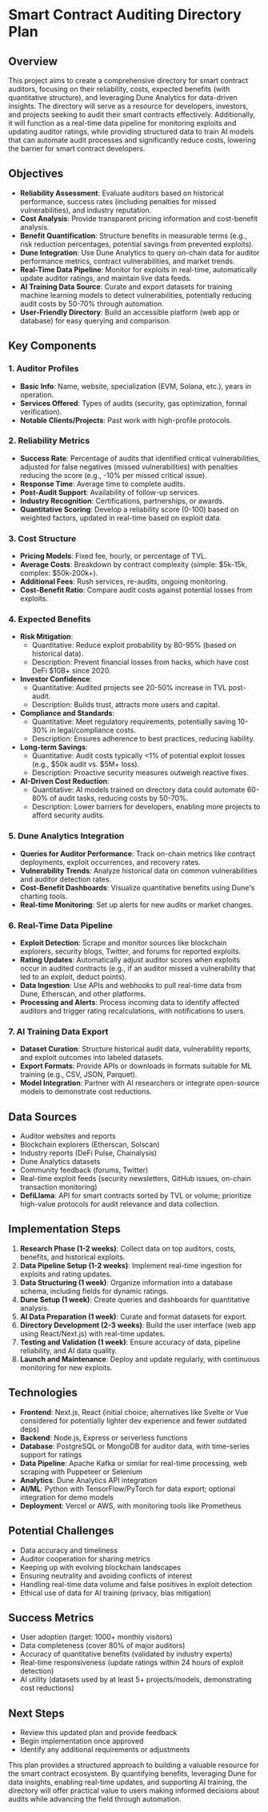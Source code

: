 # Smart Contract Auditing Directory Plan

## Overview
This project aims to create a comprehensive directory for smart contract auditors, focusing on their reliability, costs, expected benefits (with quantitative structure), and leveraging Dune Analytics for data-driven insights. The directory will serve as a resource for developers, investors, and projects seeking to audit their smart contracts effectively. Additionally, it will function as a real-time data pipeline for monitoring exploits and updating auditor ratings, while providing structured data to train AI models that can automate audit processes and significantly reduce costs, lowering the barrier for smart contract developers.

## Objectives
- **Reliability Assessment**: Evaluate auditors based on historical performance, success rates (including penalties for missed vulnerabilities), and industry reputation.
- **Cost Analysis**: Provide transparent pricing information and cost-benefit analysis.
- **Benefit Quantification**: Structure benefits in measurable terms (e.g., risk reduction percentages, potential savings from prevented exploits).
- **Dune Integration**: Use Dune Analytics to query on-chain data for auditor performance metrics, contract vulnerabilities, and market trends.
- **Real-Time Data Pipeline**: Monitor for exploits in real-time, automatically update auditor ratings, and maintain live data feeds.
- **AI Training Data Source**: Curate and export datasets for training machine learning models to detect vulnerabilities, potentially reducing audit costs by 50-70% through automation.
- **User-Friendly Directory**: Build an accessible platform (web app or database) for easy querying and comparison.

## Key Components

### 1. Auditor Profiles
- **Basic Info**: Name, website, specialization (EVM, Solana, etc.), years in operation.
- **Services Offered**: Types of audits (security, gas optimization, formal verification).
- **Notable Clients/Projects**: Past work with high-profile protocols.

### 2. Reliability Metrics
- **Success Rate**: Percentage of audits that identified critical vulnerabilities, adjusted for false negatives (missed vulnerabilities) with penalties reducing the score (e.g., -10% per missed critical issue).
- **Response Time**: Average time to complete audits.
- **Post-Audit Support**: Availability of follow-up services.
- **Industry Recognition**: Certifications, partnerships, or awards.
- **Quantitative Scoring**: Develop a reliability score (0-100) based on weighted factors, updated in real-time based on exploit data.

### 3. Cost Structure
- **Pricing Models**: Fixed fee, hourly, or percentage of TVL.
- **Average Costs**: Breakdown by contract complexity (simple: $5k-15k, complex: $50k-200k+).
- **Additional Fees**: Rush services, re-audits, ongoing monitoring.
- **Cost-Benefit Ratio**: Compare audit costs against potential losses from exploits.

### 4. Expected Benefits
- **Risk Mitigation**: 
  - Quantitative: Reduce exploit probability by 80-95% (based on historical data).
  - Description: Prevent financial losses from hacks, which have cost DeFi $10B+ since 2020.
- **Investor Confidence**: 
  - Quantitative: Audited projects see 20-50% increase in TVL post-audit.
  - Description: Builds trust, attracts more users and capital.
- **Compliance and Standards**: 
  - Quantitative: Meet regulatory requirements, potentially saving 10-30% in legal/compliance costs.
  - Description: Ensures adherence to best practices, reducing liability.
- **Long-term Savings**: 
  - Quantitative: Audit costs typically <1% of potential exploit losses (e.g., $50k audit vs. $5M+ loss).
  - Description: Proactive security measures outweigh reactive fixes.
- **AI-Driven Cost Reduction**:
  - Quantitative: AI models trained on directory data could automate 60-80% of audit tasks, reducing costs by 50-70%.
  - Description: Lower barriers for developers, enabling more projects to afford security audits.

### 5. Dune Analytics Integration
- **Queries for Auditor Performance**: Track on-chain metrics like contract deployments, exploit occurrences, and recovery rates.
- **Vulnerability Trends**: Analyze historical data on common vulnerabilities and auditor detection rates.
- **Cost-Benefit Dashboards**: Visualize quantitative benefits using Dune's charting tools.
- **Real-time Monitoring**: Set up alerts for new audits or market changes.

### 6. Real-Time Data Pipeline
- **Exploit Detection**: Scrape and monitor sources like blockchain explorers, security blogs, Twitter, and forums for reported exploits.
- **Rating Updates**: Automatically adjust auditor scores when exploits occur in audited contracts (e.g., if an auditor missed a vulnerability that led to an exploit, deduct points).
- **Data Ingestion**: Use APIs and webhooks to pull real-time data from Dune, Etherscan, and other platforms.
- **Processing and Alerts**: Process incoming data to identify affected auditors and trigger rating recalculations, with notifications to users.

### 7. AI Training Data Export
- **Dataset Curation**: Structure historical audit data, vulnerability reports, and exploit outcomes into labeled datasets.
- **Export Formats**: Provide APIs or downloads in formats suitable for ML training (e.g., CSV, JSON, Parquet).
- **Model Integration**: Partner with AI researchers or integrate open-source models to demonstrate cost reductions.

## Data Sources
- Auditor websites and reports
- Blockchain explorers (Etherscan, Solscan)
- Industry reports (DeFi Pulse, Chainalysis)
- Dune Analytics datasets
- Community feedback (forums, Twitter)
- Real-time exploit feeds (security newsletters, GitHub issues, on-chain transaction monitoring)
- **DefiLlama**: API for smart contracts sorted by TVL or volume; prioritize high-value protocols for audit relevance and data collection.

## Implementation Steps
1. **Research Phase (1-2 weeks)**: Collect data on top auditors, costs, benefits, and historical exploits.
2. **Data Pipeline Setup (1-2 weeks)**: Implement real-time ingestion for exploits and rating updates.
3. **Data Structuring (1 week)**: Organize information into a database schema, including fields for dynamic ratings.
4. **Dune Setup (1 week)**: Create queries and dashboards for quantitative analysis.
5. **AI Data Preparation (1 week)**: Curate and format datasets for export.
6. **Directory Development (2-3 weeks)**: Build the user interface (web app using React/Next.js) with real-time updates.
7. **Testing and Validation (1 week)**: Ensure accuracy of data, pipeline reliability, and AI data quality.
8. **Launch and Maintenance**: Deploy and update regularly, with continuous monitoring for new exploits.

## Technologies
- **Frontend**: Next.js, React (initial choice; alternatives like Svelte or Vue considered for potentially lighter dev experience and fewer outdated deps)
- **Backend**: Node.js, Express or serverless functions
- **Database**: PostgreSQL or MongoDB for auditor data, with time-series support for ratings
- **Data Pipeline**: Apache Kafka or similar for real-time processing, web scraping with Puppeteer or Selenium
- **Analytics**: Dune Analytics API integration
- **AI/ML**: Python with TensorFlow/PyTorch for data export; optional integration for demo models
- **Deployment**: Vercel or AWS, with monitoring tools like Prometheus

## Potential Challenges
- Data accuracy and timeliness
- Auditor cooperation for sharing metrics
- Keeping up with evolving blockchain landscapes
- Ensuring neutrality and avoiding conflicts of interest
- Handling real-time data volume and false positives in exploit detection
- Ethical use of data for AI training (privacy, bias mitigation)

## Success Metrics
- User adoption (target: 1000+ monthly visitors)
- Data completeness (cover 80% of major auditors)
- Accuracy of quantitative benefits (validated by industry experts)
- Real-time responsiveness (update ratings within 24 hours of exploit detection)
- AI utility (datasets used by at least 5+ projects/models, demonstrating cost reductions)

## Next Steps
- Review this updated plan and provide feedback
- Begin implementation once approved
- Identify any additional requirements or adjustments

This plan provides a structured approach to building a valuable resource for the smart contract ecosystem. By quantifying benefits, leveraging Dune for data insights, enabling real-time updates, and supporting AI training, the directory will offer practical value to users making informed decisions about audits while advancing the field through automation.
